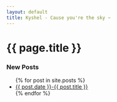 ```yaml
---
layout: default
title: Kyshel - Cause you're the sky ~
---
```


# {{ page.title }}

### New Posts

<ul>
  {% for post in site.posts %}
    <li>
      <a href="{{ post.url }}">{{ post.date }}-{{ post.title }}</a>
    </li>
  {% endfor %}
</ul>

